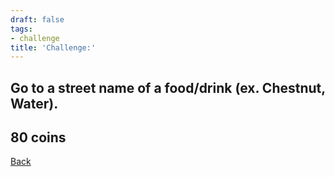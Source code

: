 ```yaml
---
draft: false
tags:
- challenge
title: 'Challenge:'
---
```

## Go to a street name of a food/drink (ex. Chestnut, Water).
## 80 coins
[Back](/jetlag) 
